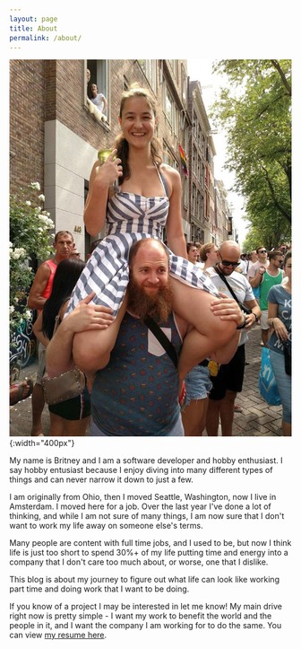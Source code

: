 ```yaml
---
layout: page
title: About
permalink: /about/
---
```


![Pride Parade with my Boytoy](/assets/pride.jpg){:width="400px"}

My name is Britney and I am a software developer and hobby enthusiast.  I say hobby entusiast because I enjoy diving into many different types of things and can never narrow it down to just a few.

I am originally from Ohio, then I moved Seattle, Washington, now I live in Amsterdam.  I moved here for a job.  Over the last year I've done a lot of thinking, and while I am not sure of many things, I am now sure that I don't want to work my life away on someone else's terms.

Many people are content with full time jobs, and I used to be, but now I think life is just too short to spend 30%+ of my life putting time and energy into a company that I don't care too much about, or worse, one that I dislike.

This blog is about my journey to figure out what life can look like working part time and doing work that I want to be doing.

If you know of a project I may be interested in let me know!  My main drive right now is pretty simple - I want my work to benefit the world and the people in it, and I want the company I am working for to do the same.  You can view [my resume here][1].

[1]: /assets/BritneyBogardResume.pdf
